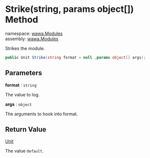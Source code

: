 # Strike\(string, params object\[\]\) Method

namespace: [wawa\.Modules](../../wawa.Modules.md)<br />
assembly: [wawa\.Modules](../../../wawa.Modules.md)

Strikes the module\.

```csharp
public Unit Strike(string format = null ,params object[] args);
```

## Parameters

__format__ : `string`

The value to log\.

__args__ : `object`

The arguments to hook into format\.

## Return Value

[Unit](../../../wawa.Optionals/wawa.Optionals/Unit.md)

The value `default`\.

